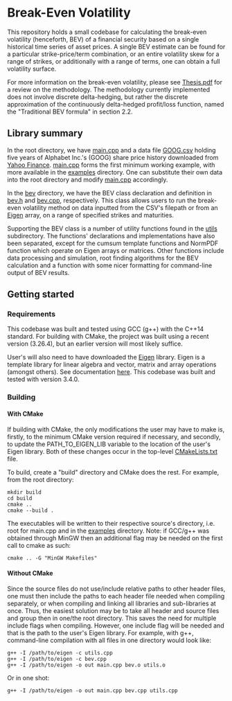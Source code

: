 # Break-Even Volatility

This repository holds a small codebase for calculating the break-even volatility (henceforth, BEV) of a financial security based on a single historical time series of asset prices. A single BEV estimate can be found for a particular strike-price/term combination, or an entire volatility skew for a range of strikes, or additionally with a range of terms, one can obtain a full volatility surface.

For more information on the break-even volatility, please see [Thesis.pdf](Thesis.pdf) for a review on the methodology. The methodology currently implemented does not involve discrete delta-hedging, but rather the discrete approximation of the continuously delta-hedged profit/loss function, named the "Traditional BEV formula" in section 2.2.

## Library summary

In the root directory, we have [main.cpp](main.cpp) and a data file [GOOG.csv](GOOG.csv) holding five years of Alphabet Inc.'s (GOOG) share price history downloaded from [Yahoo Finance](https://finance.yahoo.com/quote/GOOG/history?p=GOOG). [main.cpp](main.cpp) forms the first minimum working example, with more available in the [examples](examples) directory. One can substitute their own data into the root directory and modify [main.cpp](main.cpp) accordingly.

In the [bev](bev) directory, we have the BEV class declaration and definition in [bev.h](bev/bev.h) and [bev.cpp](bev/bev.cpp), respectively. This class allows users to run the break-even volatility method on data inputted from the CSV's filepath or from an [Eigen](https://eigen.tuxfamily.org/index.php?title=Main_Page) array, on a range of specified strikes and maturities.

Supporting the BEV class is a number of utility functions found in the [utils](bev/utils) subdirectory. The functions' declarations and implementations have also been separated, except for the cumsum template functions and NormPDF function which operate on Eigen arrays or matrices. Other functions include data processing and simulation, root finding algorithms for the BEV calculation and a function with some nicer formatting for command-line output of BEV results.

## Getting started

### Requirements

This codebase was built and tested using GCC (g++) with the C++14 standard. For building with CMake, the project was built using a recent version (3.26.4), but an earlier version will most likely suffice.

User's will also need to have downloaded the [Eigen](https://eigen.tuxfamily.org/index.php?title=Main_Page) library. Eigen is a template library for linear algebra and vector, matrix and array operations (amongst others). See documentation [here](https://eigen.tuxfamily.org/dox/). This codebase was built and tested with version 3.4.0.

### Building 

#### With CMake

If building with CMake, the only modifications the user may have to make is, firstly, to the minimum CMake version required if necessary, and secondly, to update the PATH_TO_EIGEN_LIB variable to the location of the user's Eigen library. Both of these changes occur in the top-level [CMakeLists.txt](CMakeLists.txt) file.

To build, create a "build" directory and CMake does the rest. For example, from the root directory:
```
mkdir build
cd build
cmake ..
cmake --build .
```
The executables will be written to their respective source's directory, i.e. root for main.cpp and in the [examples](examples) directory.
Note: if GCC/g++ was obtained through MinGW then an additional flag may be needed on the first call to cmake as such:
```
cmake .. -G "MinGW Makefiles"
```

#### Without CMake

Since the source files do not use/include relative paths to other header files, one must then include the paths to each header file needed when compiling separately, or when compiling and linking all libraries and sub-libraries at once. Thus, the easiest solution may be to take all header and source files and group then in one/the root directory. This saves the need for multiple include flags when compiling. However, one include flag will be needed and that is the path to the user's Eigen library. For example, with g++, command-line compilation with all files in one directory would look like:
```
g++ -I /path/to/eigen -c utils.cpp
g++ -I /path/to/eigen -c bev.cpp
g++ -I /path/to/eigen -o out main.cpp bev.o utils.o
```
Or in one shot:
```
g++ -I /path/to/eigen -o out main.cpp bev.cpp utils.cpp
```
